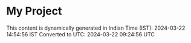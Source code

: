 # My Project

This content is dynamically generated in Indian Time (IST): 2024-03-22 14:54:56 IST
Converted to UTC: 2024-03-22 09:24:56 UTC
